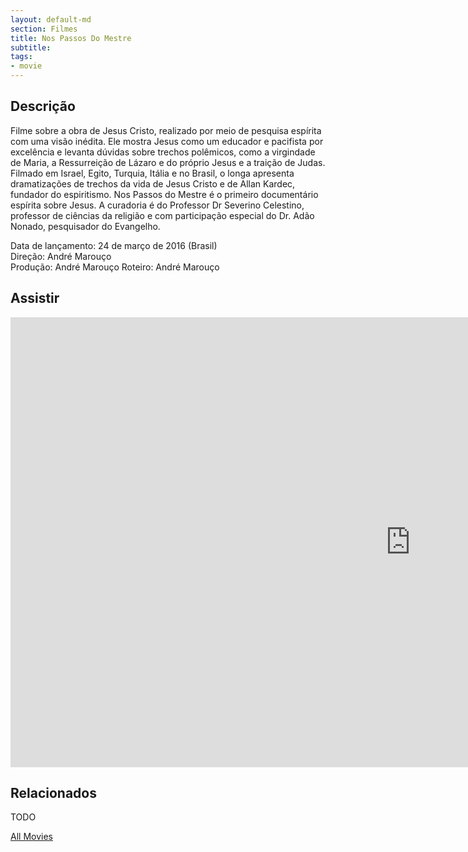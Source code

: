 ```yaml
---
layout: default-md
section: Filmes
title: Nos Passos Do Mestre
subtitle: 
tags: 
- movie
---
```


## Descrição
Filme sobre a obra de Jesus Cristo, realizado por meio de pesquisa espírita com uma visão inédita. Ele mostra Jesus como um educador e pacifista por excelência e levanta dúvidas sobre trechos polêmicos, como a virgindade de Maria, a Ressurreição de Lázaro e do próprio Jesus e a traição de Judas. Filmado em Israel, Egito, Turquia, Itália e no Brasil, o longa apresenta dramatizações de trechos da vida de Jesus Cristo e de Allan Kardec, fundador do espiritismo. Nos Passos do Mestre é o primeiro documentário espírita sobre Jesus. A curadoria é do Professor Dr Severino Celestino, professor de ciências da religião e com participação especial do Dr. Adão Nonado, pesquisador do Evangelho.

Data de lançamento: 24 de março de 2016 (Brasil)  
Direção: André Marouço  
Produção: André Marouço Roteiro: André Marouço  


## Assistir
<iframe width="1280" height="720" src="https://www.youtube.com/embed/b0PWJ1Ews94" frameborder="0" allow="accelerometer; autoplay; encrypted-media; gyroscope; picture-in-picture" allowfullscreen></iframe>


## Relacionados
TODO


<a href="/movies" class="button">All Movies</a>